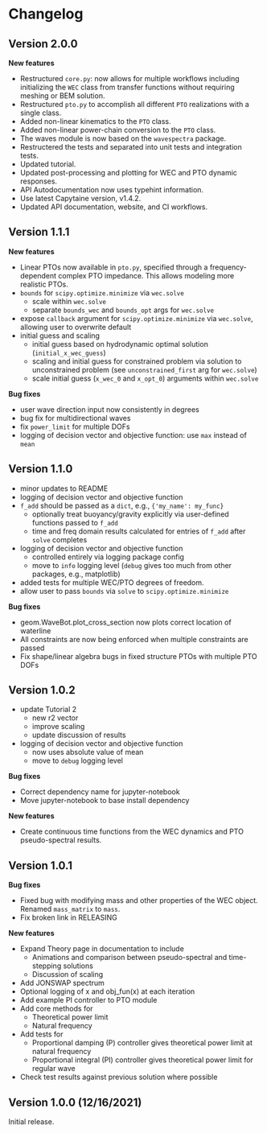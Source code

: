 
# Changelog

## Version 2.0.0

**New features**

* Restructured `core.py`: now allows for multiple workflows including initializing the `WEC` class from transfer functions without requiring meshing or BEM solution.
* Restructured `pto.py` to accomplish all different `PTO` realizations with a single class.
* Added non-linear kinematics to the `PTO` class.
* Added non-linear power-chain conversion to the `PTO` class.
* The waves module is now based on the `wavespectra` package.
* Restructered the tests and separated into unit tests and integration tests.
* Updated tutorial.
* Updated post-processing and plotting for WEC and PTO dynamic responses.
* API Autodocumentation now uses typehint information.
* Use latest Capytaine version, v1.4.2.
* Updated API documentation, website, and CI workflows.

## Version 1.1.1

**New features**

* Linear PTOs now available in `pto.py`, specified through a frequency-dependent complex PTO impedance. This allows modeling more realistic PTOs.
* `bounds` for `scipy.optimize.minimize` via `wec.solve`
  * scale within `wec.solve`
  * separate `bounds_wec` and `bounds_opt` args for `wec.solve`
* expose `callback` argument for `scipy.optimize.minimize` via `wec.solve`, allowing user to overwrite default
* initial guess and scaling
  * initial guess based on hydrodynamic optimal solution (`initial_x_wec_guess`)
  * scaling and initial guess for constrained problem via solution to unconstrained problem (see `unconstrained_first` arg for `wec.solve`)
  * scale initial guess (`x_wec_0` and `x_opt_0`) arguments within `wec.solve`

**Bug fixes**

* user wave direction input now consistently in degrees
* bug fix for multidirectional waves
* fix `power_limit` for multiple DOFs
* logging of decision vector and objective function: use `max` instead of `mean`

## Version 1.1.0

* minor updates to README
* logging of decision vector and objective function
* `f_add` should be passed as a `dict`, e.g., `{'my_name': my_func}`
  * optionally treat buoyancy/gravity explicitly via user-defined functions passed to `f_add`
  * time and freq domain results calculated for entries of `f_add` after `solve` completes
* logging of decision vector and objective function
  * controlled entirely via logging package config
  * move to `info` logging level (`debug` gives too much from other packages, e.g., matplotlib)
* added tests for multiple WEC/PTO degrees of freedom.
* allow user to pass `bounds` via `solve` to `scipy.optimize.minimize`

**Bug fixes**

* geom.WaveBot.plot_cross_section now plots correct location of waterline
* All constraints are now being enforced when multiple constraints are passed
* Fix shape/linear algebra bugs in fixed structure PTOs with multiple PTO DOFs


## Version 1.0.2

* update Tutorial 2
    * new r2 vector
    * improve scaling
    * update discussion of results
* logging of decision vector and objective function
    * now uses absolute value of mean
    * move to `debug` logging level

**Bug fixes**

* Correct dependency name for jupyter-notebook
* Move jupyter-notebook to base install dependency

**New features**

* Create continuous time functions from the WEC dynamics and PTO pseudo-spectral results.


## Version 1.0.1

**Bug fixes**

* Fixed bug with modifying mass and other properties of the WEC object. Renamed `mass_matrix` to `mass`.
* Fix broken link in RELEASING

**New features**

* Expand Theory page in documentation to include
    * Animations and comparison between pseudo-spectral and time-stepping solutions
    * Discussion of scaling
* Add JONSWAP spectrum
* Optional logging of x and obj_fun(x) at each iteration
* Add example PI controller to PTO module
* Add core methods for
    * Theoretical power limit
    * Natural frequency
* Add tests for
    * Proportional damping (P) controller gives theoretical power limit at natural frequency
    * Proportional integral (PI) controller gives theoretical power limit for regular wave
* Check test results against previous solution where possible

## Version 1.0.0 (12/16/2021)
Initial release.
